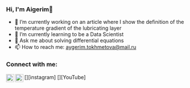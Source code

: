 ### Hi, I'm Aigerim👋


- 🔭 I’m currently working on an article where I show the definition of the temperature gradient of the lubricating layer
- 🌱 I’m currently learning to be a Data Scientist
- 💬 Ask me about solving differential equations
- 📫 How to reach me: aygerim.tokhmetova@mail.ru

### Connect with me:
[<img align="left" alt="opa_oz | Instagram" width="22px" src="https://cdn.jsdelivr.net/npm/simple-icons@v3/icons/instagram.svg"/>][instagram]
[<img align="left" alt="opa_oz | YouTube" width="22px" src="https://cdn.jsdelivr.net/npm/simple-icons@3.13.0/icons/youtube.svg"/>][YouTube]
